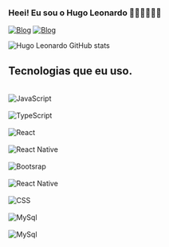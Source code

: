 ### Heei! Eu sou o Hugo Leonardo ✌🏻✌🏻✌🏻

[![Blog](https://img.shields.io/badge/LinkedIn-0077B5?style=for-the-badge&logo=linkedin&logoColor=white)](https://www.linkedin.com/in/hugoleonardoh1/)
[![Blog](https://img.shields.io/badge/GitHub-100000?style=for-the-badge&logo=github&logoColor=white)](https://github.com/HugoLeonardoH)

![Hugo Leonardo GitHub stats](https://github-readme-stats.vercel.app/api?username=HugoLeonardoH&show_icons=true&theme=dracula)

## Tecnologias que eu uso.

<div style="display: inline_blocks"><br/>
<img align="center" alt="JavaScript" src="	https://img.shields.io/badge/JavaScript-323330?style=for-the-badge&logo=javascript&logoColor=F7DF1E"/>
</div>

<div style="display: inline_blocks"><br/><img align="center" alt="TypeScript" src="https://img.shields.io/badge/TypeScript-007ACC?style=for-the-badge&logo=typescript&logoColor=white"/></div>
<div style="display: inline_blocks"><br/><img align="center" alt="React" src="https://img.shields.io/badge/React-20232A?style=for-the-badge&logo=react&logoColor=61DAFB"/></div>
<div style="display: inline_blocks"><br/><img align="center" alt="React Native" src="https://img.shields.io/badge/React_Native-20232A?style=for-the-badge&logo=react&logoColor=61DAFB"/></div>
<div style="display: inline_blocks"><br/><img align="center" alt="Bootsrap" src="https://img.shields.io/badge/Bootstrap-563D7C?style=for-the-badge&logo=bootstrap&logoColor=white"/></div>
<div style="display: inline_blocks"><br/><img align="center" alt="React Native" src="https://img.shields.io/badge/HTML5-E34F26?style=for-the-badge&logo=html5&logoColor=white"/></div>
<div style="display: inline_blocks"><br/><img align="center" alt="CSS" src="https://img.shields.io/badge/CSS3-1572B6?style=for-the-badge&logo=css3&logoColor=white"/></div>
<div style="display: inline_blocks"><br/><img align="center" alt="MySql" src="https://img.shields.io/badge/MySQL-00000F?style=for-the-badge&logo=mysql&logoColor=white"/></div>
<div style="display: inline_blocks"><br/><img align="center" alt="MySql" src="https://img.shields.io/badge/Figma-F24E1E?style=for-the-badge&logo=figma&logoColor=white"/></div>

